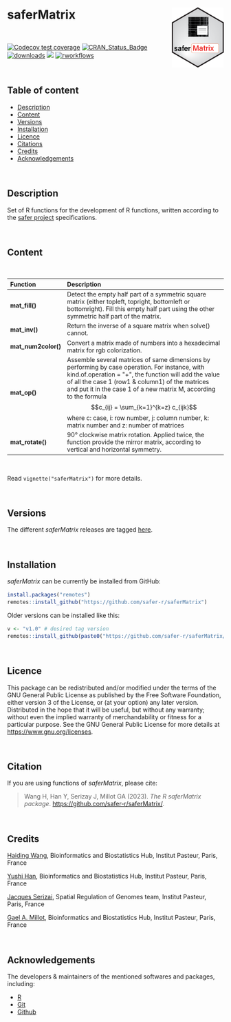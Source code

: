 
# saferMatrix <a href="">[<img src="man/figures/saferMatrix.png" align="right" height="140" />](https://safer-r.github.io/saferMatrix)</a>

<br />

<!-- badges: start -->

[![Codecov test coverage](https://codecov.io/github/safer-r/saferMatrix/coverage.svg?branch=master)](https://app.codecov.io/github/safer-r/saferMatrix?branch=master)
[![CRAN_Status_Badge](https://www.r-pkg.org/badges/version/saferMatrix)](https://cran.r-project.org/package=saferMatrix)
[![downloads](https://cranlogs.r-pkg.org/badges/saferMatrix)](https://www.rdocumentation.org/trends)
[![](https://img.shields.io/badge/license-GPL3.0-green.svg)](https://opensource.org/licenses/MITgpl-3-0)
[![rworkflows](https://github.com/safer-r/saferMatrix/actions/workflows/rworkflows.yml/badge.svg)](https://github.com/safer-r/saferMatrix/actions/workflows/rworkflows.yml)
<!-- badges: end -->

<br />

## Table of content

   - [Description](#description)
   - [Content](#content)
   - [Versions](#versions)
   - [Installation](#installation)
   - [Licence](#licence)
   - [Citations](#citations)
   - [Credits](#credits)
   - [Acknowledgements](#acknowledgements)

<br />

## Description

Set of R functions for the development of R functions, written according to the [safer project](https://github.com/safer-r) specifications.

<br />

## Content
<br />

| Function | Description |
| :--- | :--- |
| **mat_fill()** | Detect the empty half part of a symmetric square matrix (either topleft, topright, bottomleft or bottomright). Fill this empty half part using the other symmetric half part of the matrix. |
| **mat_inv()** | Return the inverse of a square matrix when solve() cannot. |
| **mat_num2color()** | Convert a matrix made of numbers into a hexadecimal matrix for rgb colorization. |
| **mat_op()** | Assemble several matrices of same dimensions by performing by case operation. For instance, with kind.of.operation = "+", the function will add the value of all the case 1 (row1 & column1) of the matrices and put it in the case 1 of a new matrix M, according to the formula $$c_{ij} = \sum_{k=1}^{k=z} c_{ijk}$$ where c: case, i: row number, j: column number, k: matrix number and z: number of matrices |
| **mat_rotate()** | 90° clockwise matrix rotation. Applied twice, the function provide the mirror matrix, according to vertical and horizontal symmetry. |

<br />

Read `vignette("saferMatrix")` for more details.

<br />

## Versions

The different *saferMatrix* releases are tagged [here](https://github.com/safer-r/saferMatrix/tags).

<br />

## Installation

*saferMatrix* can be currently be installed from GitHub:

```r
install.packages("remotes")
remotes::install_github("https://github.com/safer-r/saferMatrix")
```

Older versions can be installed like this:

```r
v <- "v1.0" # desired tag version
remotes::install_github(paste0("https://github.com/safer-r/saferMatrix/tree/", v))
```

<br />

## Licence

This package can be redistributed and/or modified under the terms of the GNU General Public License as published by the Free Software Foundation, either version 3 of the License, or (at your option) any later version.
Distributed in the hope that it will be useful, but without any warranty; without even the implied warranty of merchandability or fitness for a particular purpose.
See the GNU General Public License for more details at https://www.gnu.org/licenses.

<br />

## Citation

If you are using functions of *saferMatrix*, please cite: 

> Wang H, Han Y, Serizay J, Millot GA (2023). _The R saferMatrix package_.
> <https://github.com/safer-r/saferMatrix/>.

<br />

## Credits

[Haiding Wang](https://github.com/Tintin2710), Bioinformatics and Biostatistics Hub, Institut Pasteur, Paris, France

[Yushi Han](https://github.com/yushiHn/), Bioinformatics and Biostatistics Hub, Institut Pasteur, Paris, France

[Jacques Serizai](https://github.com/js2264), Spatial Regulation of Genomes team, Institut Pasteur, Paris, France

[Gael A. Millot](https://github.com/gael-millot), Bioinformatics and Biostatistics Hub, Institut Pasteur, Paris, France

<br />

## Acknowledgements

The developers & maintainers of the mentioned softwares and packages, including:

- [R](https://www.r-project.org/)
- [Git](https://git-scm.com/)
- [Github](https://github.com/)

